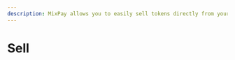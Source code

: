 ```yaml
---
description: MixPay allows you to easily sell tokens directly from your website or DApp.
---
```


# Sell

